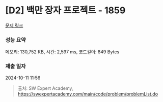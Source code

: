 # [D2] 백만 장자 프로젝트 - 1859 

[문제 링크](https://swexpertacademy.com/main/code/problem/problemDetail.do?contestProbId=AV5LrsUaDxcDFAXc) 

### 성능 요약

메모리: 130,752 KB, 시간: 2,597 ms, 코드길이: 849 Bytes

### 제출 일자

2024-10-11 11:56



> 출처: SW Expert Academy, https://swexpertacademy.com/main/code/problem/problemList.do